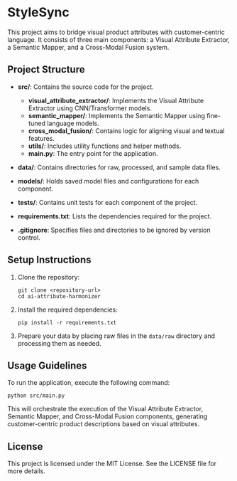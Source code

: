 # StyleSync

This project aims to bridge visual product attributes with customer-centric language. It consists of three main components: a Visual Attribute Extractor, a Semantic Mapper, and a Cross-Modal Fusion system. 

## Project Structure

- **src/**: Contains the source code for the project.
  - **visual_attribute_extractor/**: Implements the Visual Attribute Extractor using CNN/Transformer models.
  - **semantic_mapper/**: Implements the Semantic Mapper using fine-tuned language models.
  - **cross_modal_fusion/**: Contains logic for aligning visual and textual features.
  - **utils/**: Includes utility functions and helper methods.
  - **main.py**: The entry point for the application.

- **data/**: Contains directories for raw, processed, and sample data files.
  
- **models/**: Holds saved model files and configurations for each component.

- **tests/**: Contains unit tests for each component of the project.

- **requirements.txt**: Lists the dependencies required for the project.

- **.gitignore**: Specifies files and directories to be ignored by version control.

## Setup Instructions

1. Clone the repository:
   ```
   git clone <repository-url>
   cd ai-attribute-harmonizer
   ```

2. Install the required dependencies:
   ```
   pip install -r requirements.txt
   ```

3. Prepare your data by placing raw files in the `data/raw` directory and processing them as needed.

## Usage Guidelines

To run the application, execute the following command:
```
python src/main.py
```

This will orchestrate the execution of the Visual Attribute Extractor, Semantic Mapper, and Cross-Modal Fusion components, generating customer-centric product descriptions based on visual attributes. 
 

## License

This project is licensed under the MIT License. See the LICENSE file for more details.